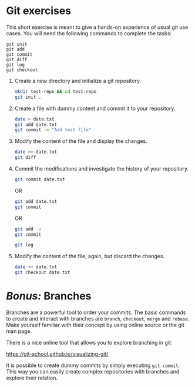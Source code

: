 # Git exercises
This short exercise is meant to give a hands-on experience of usual git use
cases. You will need the following commands to complete the tasks:

    git init
    git add
    git commit
    git diff
    git log
    git checkout

1. Create a new directory and initialize a git repository.

    ```bash
    mkdir test-repo && cd test-repo
    git init .
    ```

2. Create a file with dummy content and commit it to your repository.

    ```bash
    date > date.txt
    git add date.txt
    git commit -m "Add test file"
    ```

3. Modify the content of the file and display the changes.

    ```bash
    date >> date.txt
    git diff
    ```

4. Commit the modifications and investigate the history of your repository.

    ```bash
    git commit date.txt
    ```
    OR
    ```bash
    git add date.txt
    git commit
    ```
    OR
    ```bash
    git add -u
    git commit
    ```

    ```bash
    git log
    ```

5. Modify the content of the file, again, but discard the changes.

    ```bash
    date >> date.txt
    git checkout date.txt
    ```


# _Bonus:_ Branches
Branches are a powerful tool to order your commits. The basic commands to
create and interact with branches are ``branch``, ``checkout``, ``merge`` and
``rebase``. Make yourself familiar with their concept by using online source or
the git man page.

There is a nice online tool that allows you to explore branching in git:

https://git-school.github.io/visualizing-git/

It is possible to create dummy commits by simply executing ``git commit``. This
way you can easily create complex repositories with branches and explore their
relation.

